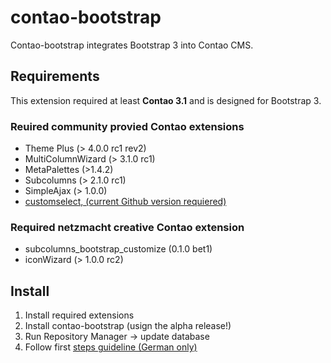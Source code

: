 contao-bootstrap
================

Contao-bootstrap integrates Bootstrap 3 into Contao CMS.

Requirements
--------------------

This extension required at least **Contao 3.1** and is designed for Bootstrap 3.

### Reuired community provied Contao extensions ###
* Theme Plus (> 4.0.0 rc1 rev2)
* MultiColumnWizard (> 3.1.0 rc1)
* MetaPalettes (>1.4.2)
* Subcolumns (> 2.1.0 rc1)
* SimpleAjax (> 1.0.0)
* [customselect, (current Github version requiered)](https://github.com/xat/contao-customselectmenu/tree/4ca65e36602117cb6d476a66a6d1605d9032a136)

### Required netzmacht creative Contao extension ###
* subcolumns_bootstrap_customize (0.1.0 bet1)
* iconWizard (> 1.0.0 rc2)

Install
-----
1. Install required extensions
2. Install contao-bootstrap (usign the alpha release!)
3. Run Repository Manager -> update database
4. Follow first [steps guideline (German only)](http://contao-bootstrap.netzmacht.de/grundlagen/erste-schritte/)

